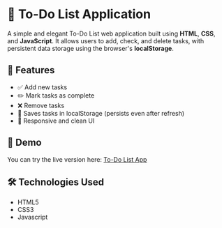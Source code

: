 # 📝 To-Do List Application

A simple and elegant To-Do List web application built using **HTML**, **CSS**, and **JavaScript**. It allows users to add, check, and delete tasks, with persistent data storage using the browser's **localStorage**.

## 🚀 Features

- ✅ Add new tasks
- ✏️ Mark tasks as complete
- ❌ Remove tasks
- 💾 Saves tasks in localStorage (persists even after refresh)
- 🎨 Responsive and clean UI

## 📸 Demo

You can try the live version here: [To-Do List App](https://your-deployment-link.com)  

## 🛠️ Technologies Used

- HTML5
- CSS3
- Javascript

